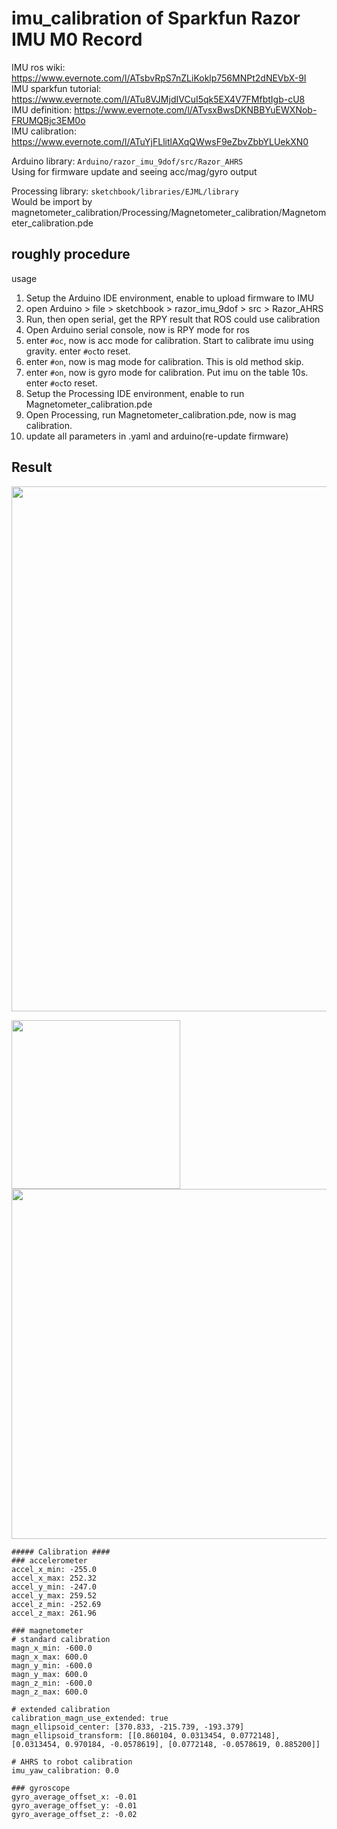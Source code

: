 # imu_calibration of Sparkfun Razor IMU M0 Record
IMU ros wiki: https://www.evernote.com/l/ATsbvRpS7nZLiKoklp756MNPt2dNEVbX-9I  
IMU sparkfun tutorial: https://www.evernote.com/l/ATu8VJMjdIVCuI5qk5EX4V7FMfbtIgb-cU8  
IMU definition: https://www.evernote.com/l/ATvsxBwsDKNBBYuEWXNob-FRUMQBjc3EM0o  
IMU calibration: https://www.evernote.com/l/ATuYjFLlitlAXqQWwsF9eZbvZbbYLUekXN0  

Arduino library: ```Arduino/razor_imu_9dof/src/Razor_AHRS```  
Using for firmware update and seeing acc/mag/gyro output  

Processing library: ```sketchbook/libraries/EJML/library```  
Would be import by magnetometer_calibration/Processing/Magnetometer_calibration/Magnetometer_calibration.pde  

## roughly procedure
usage
1. Setup the Arduino IDE environment, enable to upload firmware to IMU
2. open Arduino > file > sketchbook > razor_imu_9dof > src > Razor_AHRS
3. Run, then open serial, get the RPY result that ROS could use
calibration
1. Open Arduino serial console, now is RPY mode for ros
2. enter ```#oc```, now is acc mode for calibration. Start to calibrate imu using gravity. enter ```#oc```to reset.
3. enter ```#on```, now is mag mode for calibration. This is old method skip.
4. enter ```#on```, now is gyro mode for calibration. Put imu on the table 10s. enter ```#oc```to reset.
5. Setup the Processing IDE environment, enable to run Magnetometer_calibration.pde
6. Open Processing, run Magnetometer_calibration.pde, now is mag calibration.
7. update all parameters in .yaml and arduino(re-update firmware)

## Result
<img src="https://github.com/shannon112/imu_calibration/blob/master/result/matlab_plot_v2.png" width="840">

<img src="https://github.com/shannon112/imu_calibration/blob/master/result/processing_plot_v2.png" width="270"> <img src="https://github.com/shannon112/imu_calibration/blob/master/result/ros_gui.png" width="560">

```
##### Calibration ####
### accelerometer
accel_x_min: -255.0
accel_x_max: 252.32
accel_y_min: -247.0
accel_y_max: 259.52
accel_z_min: -252.69
accel_z_max: 261.96

### magnetometer
# standard calibration
magn_x_min: -600.0
magn_x_max: 600.0
magn_y_min: -600.0
magn_y_max: 600.0
magn_z_min: -600.0
magn_z_max: 600.0

# extended calibration
calibration_magn_use_extended: true
magn_ellipsoid_center: [370.833, -215.739, -193.379]
magn_ellipsoid_transform: [[0.860104, 0.0313454, 0.0772148], [0.0313454, 0.970184, -0.0578619], [0.0772148, -0.0578619, 0.885200]]

# AHRS to robot calibration
imu_yaw_calibration: 0.0

### gyroscope
gyro_average_offset_x: -0.01
gyro_average_offset_y: -0.01
gyro_average_offset_z: -0.02
```
